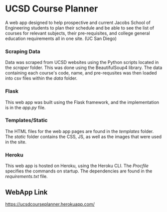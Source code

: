 # UCSD Course Planner
A web app designed to help prospective and current Jacobs School of 
Engineering students to plan their schedule and be able to see the 
list of courses for relevant subjects, their pre-requisites, and 
college general education requirements all in one site.
(UC San Diego)

### Scraping Data
Data was scraped from UCSD websites using the Python scripts
located in the *scraper* folder. This was done using the 
BeautifulSoup4 library. The data containing each course's code,
name, and pre-requsites was then loaded into csv files within
the *data* folder.

### Flask
This web app was built using the Flask framework, and the 
implementation is in the *app.py* file.

### Templates/Static
The HTML files for the web app pages are found in the *templates*
folder. The *static* folder contains the CSS, JS, as well as
the images that were used in the site.

### Heroku
This web app is hosted on Heroku, using the Heroku CLI.
The *Procfile* specifies the commands on startup.
The dependencies are found in the *requirements.txt* file. 


## WebApp Link
https://ucsdcourseplanner.herokuapp.com/

